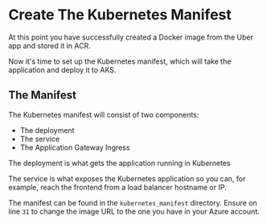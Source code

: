 # Create The Kubernetes Manifest

At this point you have successfully created a Docker image from the Uber app and stored it in ACR.

Now it's time to set up the Kubernetes manifest, which will take the application and deploy it to AKS.

## The Manifest

The Kubernetes manifest will consist of two components:
- The deployment
- The service
- The Application Gateway Ingress

The deployment is what gets the application running in Kubernetes

The service is what exposes the Kubernetes application so you can, for example, reach the frontend from a load balancer hostname or IP.

The manifest can be found in the `kubernetes_manifest` directory. Ensure on line `31` to change the image URL to the one you have in your Azure account.